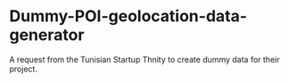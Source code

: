 # Dummy-POI-geolocation-data-generator
A request from the Tunisian Startup Thnity to create dummy data for their project. 
